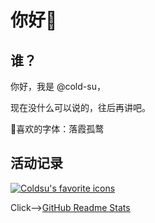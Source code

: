 # 你好👋

## 谁？

你好，我是 @cold-su，

现在没什么可以说的，往后再讲吧。

🥰喜欢的字体：落霞孤鹜

## 活动记录

[![Coldsu's favorite icons](https://skillicons.dev/icons?i=windows,powershell,rust,md,sublime,notion,github,git)](https://skillicons.dev)

<!-- ![Coldsu's GitHub stats 01](https://github-readme-stats.vercel.app/api?username=cold-su&show_icons=true&hide=stars) -->
<!-- ![Coldsu's GitHub stats 02](https://github-readme-stats.vercel.app/api/top-langs?username=cold-su&show_icons=true&layout=compact) -->

Click-->[GitHub Readme Stats](https://github.com/anuraghazra/github-readme-stats)
